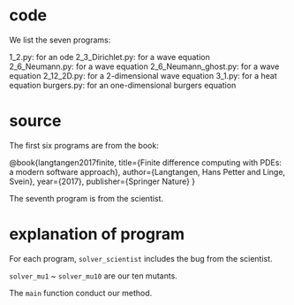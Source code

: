 # code

We list the seven programs:

1_2.py: for an ode
2_3_Dirichlet.py: for a wave equation     
2_6_Neumann.py: for a wave equation 
2_6_Neumann_ghost.py: for a wave equation 
2_12_2D.py: for a 2-dimensional wave equation 
3_1.py: for a heat equation
burgers.py: for an one-dimensional burgers equation

# source

The first six programs are from the book:

@book{langtangen2017finite,
  title={Finite difference computing with PDEs: a modern software approach},
  author={Langtangen, Hans Petter and Linge, Svein},
  year={2017},
  publisher={Springer Nature}
}

The seventh program is from the scientist.

# explanation of program

For each program, `solver_scientist` includes the bug from the scientist.

`solver_mu1`  ~ `solver_mu10` are our ten mutants. 

The `main` function conduct our method. 